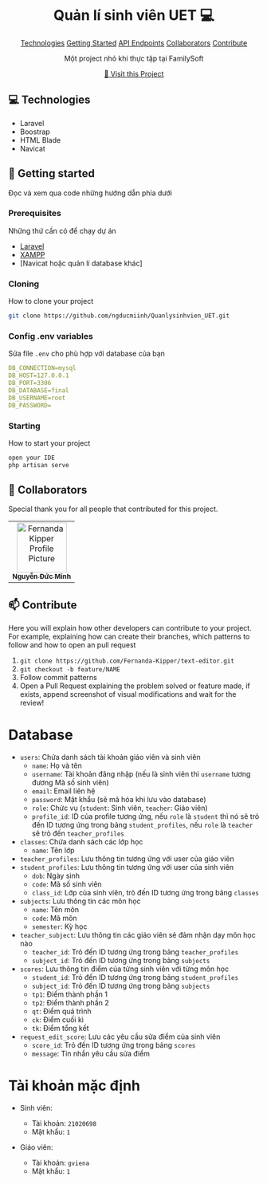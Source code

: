
<h1 align="center" style="font-weight: bold;">Quản lí sinh viên UET 💻</h1>

<p align="center">
<a href="#tech">Technologies</a>
<a href="#started">Getting Started</a>
<a href="#routes">API Endpoints</a>
<a href="#colab">Collaborators</a>
<a href="#contribute">Contribute</a> 
</p>


<p align="center">Một project nhỏ khi thực tập tại FamilySoft</p>


<p align="center">
<a href="https://github.com/ngducmiinh/Quanlysinhvien_UET">📱 Visit this Project</a>
</p>

<h2 id="technologies">💻 Technologies</h2>

- Laravel
- Boostrap
- HTML Blade
- Navicat

<h2 id="started">🚀 Getting started</h2>

Đọc và xem qua code những hướng dẫn phía dưới

<h3>Prerequisites</h3>

Những thứ cần có để chạy dự án

- [Laravel](https://laravel.com/)
- [XAMPP](https://www.apachefriends.org/download.html)
- [Navicat hoặc quản lí database khác]
<h3>Cloning</h3>

How to clone your project

```bash
git clone https://github.com/ngducmiinh/Quanlysinhvien_UET.git
```

<h3>Config .env variables</h2>

Sửa file `.env` cho phù hợp với database của bạn

```yaml
DB_CONNECTION=mysql
DB_HOST=127.0.0.1
DB_PORT=3306
DB_DATABASE=final
DB_USERNAME=root
DB_PASSWORD=
```

<h3>Starting</h3>

How to start your project

```bash
open your IDE
php artisan serve
```

<h2 id="colab">🤝 Collaborators</h2>

<p>Special thank you for all people that contributed for this project.</p>
<table>
<tr>

<td align="center">
<a href="https://github.com/ngducmiinh">
<img src="https://avatars.githubusercontent.com/u/130099547?v=4" width="100px;" alt="Fernanda Kipper Profile Picture"/><br>
<sub>
<b>Nguyễn Đức Minh</b>
</sub>
</a>
</td>


</tr>
</table>

<h2 id="contribute">📫 Contribute</h2>

Here you will explain how other developers can contribute to your project. For example, explaining how can create their branches, which patterns to follow and how to open an pull request

1. `git clone https://github.com/Fernanda-Kipper/text-editor.git`
2. `git checkout -b feature/NAME`
3. Follow commit patterns
4. Open a Pull Request explaining the problem solved or feature made, if exists, append screenshot of visual modifications and wait for the review!

# Database
- `users`: Chứa danh sách tài khoản giáo viên và sinh viên
    - `name`: Họ và tên
    - `username`: Tài khoản đăng nhập (nếu là sinh viên thì `username` tương đương Mã số sinh viên)
    - `email`: Email liên hệ
    - `password`: Mật khẩu (sẽ mã hóa khi lưu vào database)
    - `role`: Chức vụ (`student`: Sinh viên, `teacher`: Giáo viên)
    - `profile_id`: ID của profile tương ứng, nếu `role` là `student` thì nó sẽ trỏ đến ID tương ứng trong bảng `student_profiles`, nếu `role` là `teacher` sẽ trỏ đến `teacher_profiles`
- `classes`: Chứa danh sách các lớp học
    - `name`: Tên lớp
- `teacher_profiles`: Lưu thông tin tương ứng với user của giáo viên
- `student_profiles`: Lưu thông tin tương ứng với user của sinh viên
    - `dob`: Ngày sinh
    - `code`: Mã số sinh viên
    - `class_id`: Lớp của sinh viên, trỏ đến ID tương ứng trong bảng `classes`
- `subjects`: Lưu thông tin các môn học
    - `name`: Tên môn
    - `code`: Mã môn
    - `semester`: Kỳ học
- `teacher_subject`: Lưu thông tin các giáo viên sẻ đảm nhận dạy môn học nào
    - `teacher_id`: Trỏ đến ID tương ứng trong bảng `teacher_profiles`
    - `subject_id`: Trỏ đến ID tương ứng trong bảng `subjects`
- `scores`: Lưu thông tin điểm của từng sinh viên với từng môn học
    - `student_id`: Trỏ đến ID tương ứng trong bảng `student_profiles`
    - `subject_id`: Trỏ đến ID tương ứng trong bảng `subjects`
    - `tp1`: Điểm thành phần 1
    - `tp2`: Điểm thành phần 2
    - `qt`: Điểm quá trình
    - `ck`: Điểm cuối kì
    - `tk`: Điểm tổng kết
- `request_edit_score`: Lưu các yêu cầu sửa điểm của sinh viên
    - `score_id`: Trỏ đến ID tương ứng trong bảng `scores`
    - `message`: Tin nhắn yêu cầu sửa điểm

# Tài khoản mặc định
- Sinh viên:
    - Tài khoản: `21020698`
    - Mật khẩu: `1`

- Giáo viên:
    - Tài khoản: `gviena`
    - Mật khẩu: `1`
